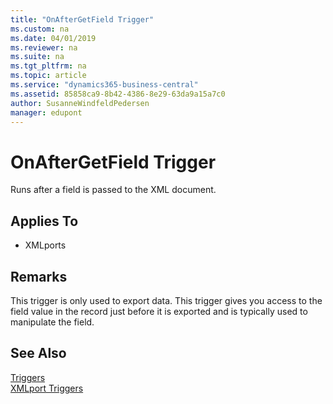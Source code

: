 ```yaml
---
title: "OnAfterGetField Trigger"
ms.custom: na
ms.date: 04/01/2019
ms.reviewer: na
ms.suite: na
ms.tgt_pltfrm: na
ms.topic: article
ms.service: "dynamics365-business-central"
ms.assetid: 85858ca9-8b42-4386-8e29-63da9a15a7c0
author: SusanneWindfeldPedersen
manager: edupont
---
```



# OnAfterGetField Trigger
Runs after a field is passed to the XML document.  
  
## Applies To  
- XMLports  
  
## Remarks  
 This trigger is only used to export data. This trigger gives you access to the field value in the record just before it is exported and is typically used to manipulate the field.  
  
## See Also  
 [Triggers](devenv-triggers.md)  
 [XMLport Triggers](devenv-xmlport-triggers.md)  